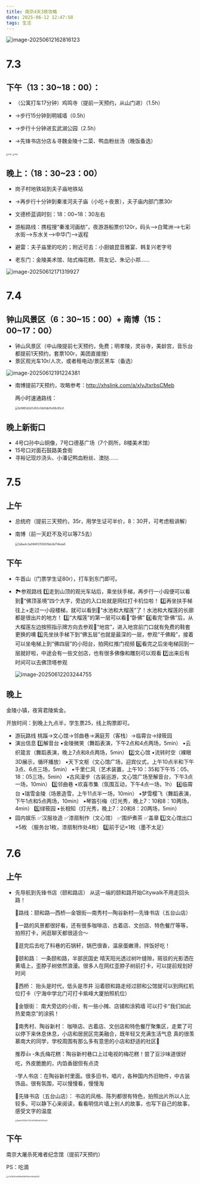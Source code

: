 ```yaml
---
title: 南京4天3夜攻略
date: 2025-06-12 12:47:58
tags: 生活
---
```


![image-20250612162816123](https://caimotu.top/Picgo/image-20250612162816123.png)

# 7.3

## 下午（13：30~18：00）：

- （公寓打车17分钟）鸡鸣寺（提前一天预约，从山门进）（1.5h）

- →步行15分钟到明城墙（0.5h）

- →步行十分钟进玄武湖公园（2.5h）

- →先锋书店分店＆寻魏金陵十二菜、鸭血粉丝汤（晚饭备选）

<img src="https://caimotu.top/Picgo/wps1.png" alt="img" style="zoom: 33%;" />

<img src="https://caimotu.top/Picgo/wps2.png" alt="img" style="zoom:33%;" />

## 晚上：（18：30~23：00）

- 岗子村地铁站到夫子庙地铁站

- →再步行十分钟到秦淮河夫子庙（小吃＋夜景），夫子庙内部门票30r

- 文德桥蓝调时刻：18：00~18：30左右
- 游船路线：携程搜“秦淮河画舫”，夜游游船票价120r，码头-->白鹭洲-->七彩水街—>东水关—>中华门—>返程

- 避雷：夫子庙里的吃的；附近可去：小厨娘昆音雅宴、韩复兴老字号
- 老东门：金陵美术馆、陆式梅花糕、蒋友记、朱记小郑……

![image-20250612171319927](https://caimotu.top/Picgo/image-20250612171319927.png)

# 7.4

## 钟山风景区（6：30~15：00）+ 南博（15：00~17：00）

- 钟山风景区（中山陵提前七天预约，免费；明孝陵，灵谷寺，美龄宫，音乐台都提前1天预约，套票100r，美团直接搜）
- 景区观光车10r/人次，或者租电动/景区黑车（备选）

![image-20250612191224381](https://caimotu.top/Picgo/image-20250612191224381.png)

- 南博提前7天预约，攻略参考：http://xhslink.com/a/xIvJtxrbsCMeb

  两小时速通路线：

  <img src="https://caimotu.top/Picgo/fe5861d2d7cf63c04d1dbf5e56c65c0.jpg" alt="fe5861d2d7cf63c04d1dbf5e56c65c0" style="zoom: 50%;" />

## 晚上新街口

- 4号口孙中山铜像，7号口德基广场（7个厕所，8楼美术馆）
- 15号口对面石鼓路美食街
- 寻裕记现炒浇头、小潘记鸭血粉丝、澳挞……

# 7.5

## 上午

- 总统府（提前三天预约，35r，用学生证可半价，8：30开，可考虑租讲解）

- 南博（前一天赶不及可以等7.5去）

  <img src="https://caimotu.top/Picgo/3dba4c3a094ff2700005bb3b714bda5.jpg" alt="3dba4c3a094ff2700005bb3b714bda5" style="zoom: 50%;" />

## 下午

- 牛首山（门票学生证80r），打车到东门即可。

- 🏞️参观路线
  1️⃣走到山顶的观光车站后，乘坐扶手梯，再步行一小段便可以看到📍“佛顶圣境”四个大字，旁边的入口处就是网红打卡机位啦！
  2️⃣再坐扶手梯往上+走过一小段楼梯，就可以看到📍“水池和大榴莲”了！水池和大榴莲的长廊都是很出片的地方！
  3️⃣“大榴莲”的第一层可以看📍“卧佛”
  4️⃣看完“卧佛”后，从大榴莲左边按照指示牌方向去参观📍“地宫”，进入地宫前门口就有免费的鞋套更换的噢
  5️⃣先坐扶手梯下到“佛五层”也就是最深的一层，参观“千佛殿”，接着可以坐电梯上到“佛四层”的小阳台，拍网红推门视频
  6️⃣看完之后坐电梯回到一层就好啦，中途会有一些文创店，也有很多佛像和雕刻可以观看
  7️⃣出来后有时间可以去佛顶塔参观

  ![image-20250612203244755](https://caimotu.top/Picgo/image-20250612203244755.png)

## 晚上

金陵小镇，夜宵君陵紫金。

开放时间：到晚上九点半，学生票25，线上购票即可。

- 游玩路线
  桃蹊→文心馆→邻曲巷→满庭芳（客栈）→临霄台→绿筱园
- 演出信息
  1️⃣解音台
  ▪️金陵微笑（舞蹈表演，下午2点和4点两场，5min）
  ▪️云织箴言（舞蹈表演，晚上7点和8点两场，5min）
  2️⃣文心馆
  ▪️流转时空（裸眼3D展示，循环播放）
  ▪️天下文枢（文心馆广场，迎宾仪式，上午10点半和下午3点、6点三场，5min）
  ▪️千里仁风（艺术装置，上午10：35和下午15：05、18：05三场，5min）
  ▪️古风漫步（古装巡游，文心馆广场至解音台，下午3点一场，10min）
  3️⃣邻曲巷
  ▪️欢喜市集（氛围互动，下午4点一场，1h）
  4️⃣临霄台
  ▪️瑞雪金陵（场景造雪，上午11点半一场，10min）
  ▪️梦雪樱飞（舞蹈表演，下午1点和5点两场，10min）
  ▪️琴笛引梅（灯光秀，晚上7：10和8：10两场，4min）
  5️⃣绿筱园
  ▪️长相知（灯光秀，晚上7：20和8：20两场，5min）
- 园内娱乐
  ✅汉服妆造
  ✅漆扇制作（文心馆）
  ✅围炉煮茶
  ✅盖章
  1️⃣文心馆出口×5枚
  （服务台1枚，漆扇制作处4枚）
  2️⃣前于记×1枚（墨不太足）

# 7.6

## 上午

- 先导航到先锋书店（颐和路店）
  从这一端的颐和路开始Citywalk不用走回头路！
  	
  🚶路线：颐和路—西桥—金银街—南秀村—陶谷新村—先锋书店（五台山店）
  	
  👣一路的风景都很好看，还有很多咖啡店、古着店、文创店、特色餐厅等等，拍照打卡，闲逛聊天都很适合～
  	
  🍛逛完后去吃了科巷的石锅轩，锅巴很香，温泉蛋嫩滑，拌饭好吃！
  	
  📍颐和路：
  一条颐和路，半部民国史
  晴天阳光透过树叶缝隙，斑驳的光影洒在黄墙上，歪脖子树依然浪漫。很多人在网红歪脖子树前打卡，可以提前规划好时间
  	
  📍西桥：
  抬头是时代，低头是市井
  沿着颐和路走经过颐和公馆就可以到网红机位打卡（宁海中学北门可打卡紫峰大厦拍照机位）
  	
  📍金银街：
  南大旁边的小街，有一些小摊、店铺和涂鸦墙
  可以打卡“我们如此热爱南京”的涂鸦！
  	
  📍南秀村、陶谷新村：
  咖啡店、古着店、文创店和特色餐厅聚集区，走累了可以停下来休息休息，小店和居民区完美融合，既年轻又充满生活气息
  真的很羡慕南大的同学，学校周围有那么多有意思的小店和舒适的社区🥹
  	
  推荐👍
  -朱氏梅花糕：陶谷新村巷口上过电视的梅花糕！尝了豆沙味道很好吃，外皮脆脆的，内馅香甜但有点烫
  	
  -学人书店：在陶谷新村里面。很多旧书，唱片，各种国内外旧物件，中古装饰品，很有氛围，可以慢慢看，慢慢淘
  	
  📍先锋书店（五台山店）：
  书店的风格、陈列都很有特色，拍照出片所以人比较多。可以静下心来阅读，看看明信片墙上别人的故事，也写下自己的故事，感受文字的温度

  <img src="C:\Users\15458\Documents\WeChat Files\wxid_jy7sqq5gztjd22\FileStorage\Temp\8aafcf0006c51f3c641b66eb5492ee6.jpg" alt="8aafcf0006c51f3c641b66eb5492ee6" style="zoom:33%;" />

## 下午

南京大屠杀死难者纪念馆（提前7天预约）

PS：吃滴

<img src="https://caimotu.top/Picgo/c0c964fca484bd8464f4dc44fea9c80.jpg" alt="c0c964fca484bd8464f4dc44fea9c80" style="zoom:33%;" />
